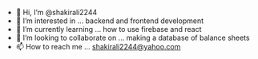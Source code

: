 - 👋 Hi, I’m @shakirali2244
- 👀 I’m interested in ... backend and frontend development
- 🌱 I’m currently learning ... how to use firebase and react 
- 💞️ I’m looking to collaborate on ... making a database of balance sheets
- 📫 How to reach me ... shakirali2244@yahoo.com

<!---
shakirali2244/shakirali2244 is a ✨ special ✨ repository because its `README.md` (this file) appears on your GitHub profile.
You can click the Preview link to take a look at your changes.
--->
